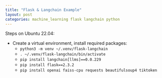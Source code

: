 ```yaml
---
title: "Flask & Langchain Example"
layout: post
categories: machine_learning flask langchain python
---
```


Steps on Ubuntu 22.04:
* Create a virtual environment, install required packages:
  * `python3 -m venv ~/.venv/flask-langchain`
  * `. ~/.venv/flask-langchain/bin/activate`
  * `pip install langchain[llms]==0.0.229`
  * `pip install flask==2.3.2`
  * `pip install openai faiss-cpu requests beautifulsoup4 tiktoken`